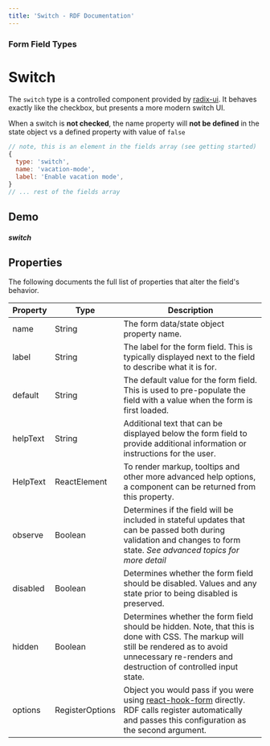 ```yaml
---
title: 'Switch - RDF Documentation'
---
```


### Form Field Types

# Switch

The `switch` type is a controlled component provided by [radix-ui](https://www.radix-ui.com/docs/primitives/components/switch). It behaves exactly like the checkbox, but presents a more modern switch UI.

When a switch is **not checked**, the name property will **not be defined** in the state object vs a defined property with value of `false`

```js
// note, this is an element in the fields array (see getting started)
{
  type: 'switch',
  name: 'vacation-mode',
  label: 'Enable vacation mode',
}
// ... rest of the fields array

```

## Demo

##### switch


## Properties

The following documents the full list of properties that alter the field's behavior.

| Property   | Type | Description |
|--|--|--|
| name       | String | The form data/state object property name. |
| label      | String | The label for the form field. This is typically displayed next to the field to describe what it is for. |
| default    | String | The default value for the form field. This is used to pre-populate the field with a value when the form is first loaded.                                                                                                                                                          |
| helpText   | String | Additional text that can be displayed below the form field to provide additional information or instructions for the user.                                                                                                                                                                                                                      |
| HelpText   | ReactElement | To render markup, tooltips and other more advanced help options, a component can be returned from this property.                                                                                                                                                                                              |
| observe    | Boolean | Determines if the field will be included in stateful updates that can be passed both during validation and changes to form state. *See advanced topics for more detail*                                                                                                                                                                                     |
| disabled   | Boolean | Determines whether the form field should be disabled. Values and any state prior to being disabled is preserved.                                                                                                                                                                                   |
| hidden     | Boolean | Determines whether the form field should be hidden. Note, that this is done with CSS. The markup will still be rendered as to avoid unnecessary re-renders and destruction of controlled input state.                                                                                                                    |
| options    | RegisterOptions  | Object you would pass if you were using [react-hook-form](https://react-hook-form.com/api/useform/register) directly. RDF calls register automatically and passes this configuration as the second argument.

